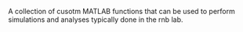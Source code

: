 A collection of cusotm MATLAB functions that can be used to perform simulations and analyses typically done in the rnb lab. 
